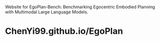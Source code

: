 Website for EgoPlan-Bench: Benchmarking Egocentric Embodied Planning with Multimodal Large Language Models.

# ChenYi99.github.io/EgoPlan